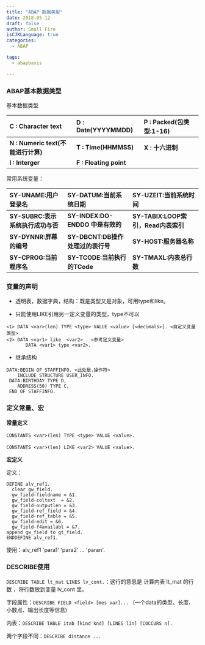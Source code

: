 ```yaml
---
title: "ABAP 数据类型"
date: 2018-05-12
draft: false
author: Small Fire
isCJKLanguage: true
categories: 
  - ABAP

tags: 
  - abapbasis

---
```


### ABAP基本数据类型

  基本数据类型

| C : Character text                 | D : Date(YYYYMMDD)     | P : Packed(包类型:1-16) |
| :--------------------------------- | :--------------------- | :---------------------- |
| **N : Numeric text(不能进行计算)** | **T : Time(HHMMSS)**   | **X : 十六进制**        |
| **I : Interger**                   | **F : Floating point** |                         |

   常用系统变量：

| SY-UNAME:用户登录名     | SY-DATUM:当前系统日期                 | SY-UZEIT:当前系统时间 |
| :---------------------- | :-------------------------------- | :--------------------- |
| **SY-SUBRC:表示系统执行成功与否** | **SY-INDEX:DO-ENDDO 中是有效的** | **SY-TABIX:LOOP索引，Read内表索引** |
| **SY-DYNNR:屏幕的编号** | **SY-DBCNT:DB操作处理过的表行号** | **SY-HOST:服务器名称** |
| **SY-CPROG:当前程序名** | **SY-TCODE:当前执行的TCode** | **SY-TMAXL:内表总行数** |

### 变量的声明
- 透明表，数据字典，结构：既是类型又是对象，可用type和like。

- 只能使用LIKE引用另一定义变量的类型，type不可以

```JS
<1> DATA <var>(len) TYPE <type> VALUE <value> [<decimals>]. <自定义变量类型>
<2> DATA <var1> like  <var2> . <参考定义变量>
	   DATA <var1> type <var2>. 
```

- 继承结构

```JS
DATA:BEGIN OF STAFFINFO. <此处是.操作符>
    INCLUDE STRUCTURE USER_INFO.
 DATA:BIRTHDAY TYPE D,
    ADDRESS(50) TYPE C,
 END OF STAFFINFO.
```

### 定义常量、宏

**常量定义**

​	  `CONSTANTS <var>(len) TYPE <type> VALUE <value>.`

​	  `CONSTANTS <var>(len) LIKE <var2> VALUE <value>.
`

**宏定义** 

定义：

```ABAP
DEFINE alv_ref1.
  clear gw_field.
  gw_field-fieldname = &1.
  gw_field-coltext  = &2.
  gw_field-outputlen = &3.
  gw_field-ref_field = &4.
  gw_field-ref_table = &5.
  gw_field-edit = &6.
  gw_field-f4availabl = &7.
append gw_field to gt_field.
ENDDEFINE alv_ref1.
```
使用：alv_ref1 'para1' 'para2' ... 'paran'.

###  DESCRIBE使用

`DESCRIBE TABLE lt_mat LINES lv_cont.`：这行的意思是 计算内表 lt_mat 的行数 ，将行数放到变量 lv_cont 里。

字段属性：`DESCRIBE FIELD <field> [mes var]...
 `     (一个data的类型、长度、小数点、输出长度等信息)

内表：`DESCRIBE TABLE itab [kind knd] [LINES lin] [COCCURS n].`

两个字段不同：`DESCRIBE distance ...`







